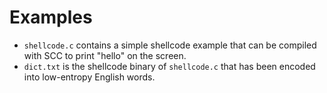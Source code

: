 # Examples

- `shellcode.c` contains a simple shellcode example that can be compiled with SCC to print "hello" on the screen.
- `dict.txt` is the shellcode binary of `shellcode.c` that has been encoded into low-entropy English words.
